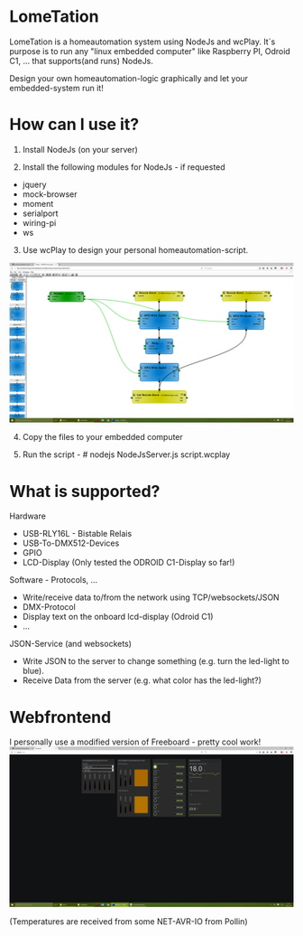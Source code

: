 # LomeTation
LomeTation is a homeautomation system using NodeJs and wcPlay.
It´s purpose is to run any "linux embedded computer" like Raspberry PI, Odroid C1, ... that supports(and runs) NodeJs.

Design your own homeautomation-logic graphically and let your embedded-system run it!

# How can I use it?
1. Install NodeJs (on your server)

2. Install the following modules for NodeJs - if requested
 * jquery
 * mock-browser
 * moment
 * serialport
 * wiring-pi
 * ws

3. Use wcPlay to design your personal homeautomation-script.

![wcPlay](wcPlay.png)

4. Copy the files to your embedded computer

5. Run the script - # nodejs NodeJsServer.js script.wcplay

# What is supported?
Hardware
 * USB-RLY16L - Bistable Relais
 * USB-To-DMX512-Devices
 * GPIO
 * LCD-Display (Only tested the ODROID C1-Display so far!)
 
Software - Protocols, ...
 * Write/receive data to/from the network using TCP/websockets/JSON
 * DMX-Protocol
 * Display text on the onboard lcd-display (Odroid C1)
 * ...
 
JSON-Service (and websockets)
 * Write JSON to the server to change something (e.g. turn the led-light to blue).
 * Receive Data from the server (e.g. what color has the led-light?)
 
# Webfrontend
I personally use a modified version of Freeboard - pretty cool work!
![Freeboard](Freeboard.png)

(Temperatures are received from some NET-AVR-IO from Pollin)